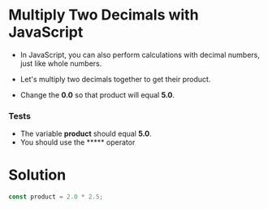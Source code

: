 # Multiply Two Decimals with JavaScript

- In JavaScript, you can also perform calculations with decimal numbers, just like whole numbers.

- Let's multiply two decimals together to get their product.

- Change the **0.0** so that product will equal **5.0**.

### Tests
- The variable **product** should equal **5.0**.
- You should use the ***** operator

# Solution

```js
const product = 2.0 * 2.5;
```

